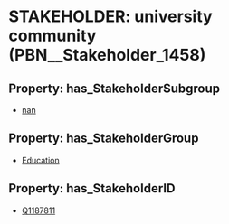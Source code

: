 # STAKEHOLDER: __university community__ (PBN__Stakeholder_1458)

## Property: has_StakeholderSubgroup

* [nan](PBN__StakeholderSubgroup_7)

## Property: has_StakeholderGroup

* [Education](PBN__StakeholderGroup_1)

## Property: has_StakeholderID

* [Q1187811](Q1187811)

